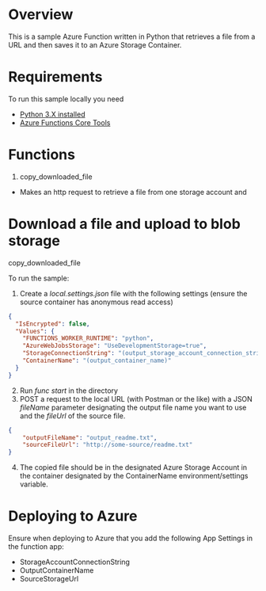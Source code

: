 # Overview
This is a sample Azure Function written in Python that retrieves a file from a URL and then saves it to an Azure Storage Container.

# Requirements
To run this sample locally you need
* [Python 3.X installed](https://www.python.org/downloads/release/python-383/)
* [Azure Functions Core Tools](https://docs.microsoft.com/en-us/azure/azure-functions/functions-run-local)

# Functions
1. copy_downloaded_file
 * Makes an http request to retrieve a file from one storage account and 

# Download a file and upload to blob storage
copy_downloaded_file

To run the sample:
1. Create a _local.settings.json_ file with the following settings (ensure the source container has anonymous read access)
```json
{
  "IsEncrypted": false,
  "Values": {
    "FUNCTIONS_WORKER_RUNTIME": "python",
    "AzureWebJobsStorage": "UseDevelopmentStorage=true",
    "StorageConnectionString": "(output_storage_account_connection_string)",
    "ContainerName": "(output_container_name)"
  }
}
```
2. Run _func start_ in the directory
3. POST a request to the local URL (with Postman or the like) with a JSON _fileName_ parameter designating the output file name you want to use and the _fileUrl_ of the source file.
```json
{
    "outputFileName": "output_readme.txt",
    "sourceFileUrl": "http://some-source/readme.txt"
}
```
4. The copied file should be in the designated Azure Storage Account in the container designated by the ContainerName environment/settings variable.

# Deploying to Azure
Ensure when deploying to Azure that you add the following App Settings in the function app:
* StorageAccountConnectionString
* OutputContainerName
* SourceStorageUrl